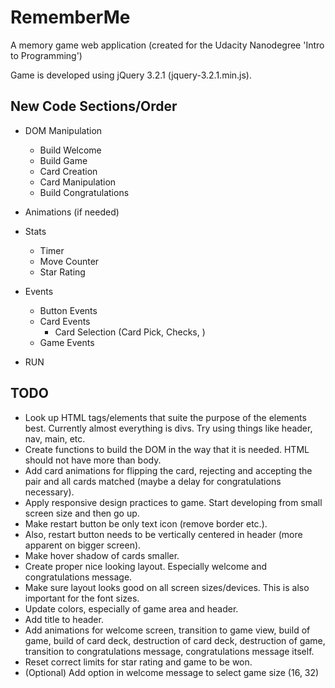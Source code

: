 RememberMe
==========

A memory game web application (created for the Udacity Nanodegree 'Intro to Programming')

Game is developed using jQuery 3.2.1 (jquery-3.2.1.min.js).


New Code Sections/Order
-----------------------

* DOM Manipulation
  * Build Welcome
  * Build Game
  * Card Creation
  * Card Manipulation
  * Build Congratulations

* Animations (if needed)

* Stats
  * Timer
  * Move Counter
  * Star Rating

* Events
  * Button Events
  * Card Events
    * Card Selection (Card Pick, Checks, )
  * Game Events

* RUN


TODO
----
* Look up HTML tags/elements that suite the purpose of the elements best. Currently almost everything is divs. Try using things like header, nav, main, etc.
* Create functions to build the DOM in the way that it is needed. HTML should not have more than body.
* Add card animations for flipping the card, rejecting and accepting the pair and all cards matched (maybe a delay for congratulations necessary).
* Apply responsive design practices to game. Start developing from small screen size and then go up.
* Make restart button be only text icon (remove border etc.).
* Also, restart button needs to be vertically centered in header (more apparent on bigger screen).
* Make hover shadow of cards smaller.
* Create proper nice looking layout. Especially welcome and congratulations message.
* Make sure layout looks good on all screen sizes/devices. This is also important for the font sizes.
* Update colors, especially of game area and header.
* Add title to header.
* Add animations for welcome screen, transition to game view, build of game, build of card deck, destruction of card deck, destruction of game, transition to congratulations message, congratulations message itself.
* Reset correct limits for star rating and game to be won.
* (Optional) Add option in welcome message to select game size (16, 32)



